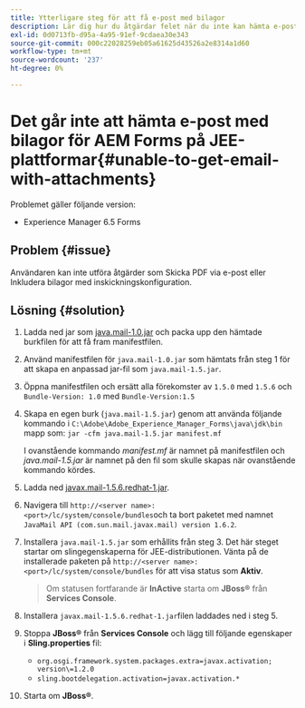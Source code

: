 ```yaml
---
title: Ytterligare steg för att få e-post med bilagor
description: Lär dig hur du åtgärdar felet när du inte kan hämta e-post med bilagor för AEM Forms på JEE-plattformar.
exl-id: 0d0713fb-d95a-4a95-91ef-9cdaea30e343
source-git-commit: 000c22028259eb05a61625d43526a2e8314a1d60
workflow-type: tm+mt
source-wordcount: '237'
ht-degree: 0%

---
```


# Det går inte att hämta e-post med bilagor för AEM Forms på JEE-plattformar{#unable-to-get-email-with-attachments}

Problemet gäller följande version:

* Experience Manager 6.5 Forms

## Problem {#issue}

Användaren kan inte utföra åtgärder som Skicka PDF via e-post eller Inkludera bilagor med inskickningskonfiguration.

## Lösning {#solution}

1. Ladda ned jar som [java.mail-1.0.jar](/help/forms/using/java.mail-1.0.jar) och packa upp den hämtade burkfilen för att få fram manifestfilen.

1. Använd manifestfilen för `java.mail-1.0.jar` som hämtats från steg 1 för att skapa en anpassad jar-fil som `java.mail-1.5.jar`.

1. Öppna manifestfilen och ersätt alla förekomster av `1.5.0` med `1.5.6` och `Bundle-Version: 1.0` med `Bundle-Version:1.5`

1. Skapa en egen burk (`java.mail-1.5.jar`) genom att använda följande kommando i `C:\Adobe\Adobe_Experience_Manager_Forms\java\jdk\bin` mapp som:
   `jar -cfm java.mail-1.5.jar manifest.mf`

   I ovanstående kommando *manifest.mf* är namnet på manifestfilen och *java.mail-1.5.jar* är namnet på den fil som skulle skapas när ovanstående kommando kördes.

1. Ladda ned [javax.mail-1.5.6.redhat-1.jar](https://mvnrepository.com/artifact/com.sun.mail/javax.mail/1.5.6.redhat-1).

1. Navigera till `http://<server name>:<port>/lc/system/console/bundles`och ta bort paketet med namnet `JavaMail API (com.sun.mail.javax.mail) version 1.6.2`.

1. Installera `java.mail-1.5.jar` som erhållits från steg 3. Det här steget startar om slingegenskaperna för JEE-distributionen. Vänta på de installerade paketen på `http://<server name>:<port>/lc/system/console/bundles` för att visa status som **Aktiv**.

   >Om statusen fortfarande är **InActive** starta om   **JBoss®** från **Services Console**.


1. Installera `javax.mail-1.5.6.redhat-1.jar`filen laddades ned i steg 5.

1. Stoppa **JBoss®** från **Services Console** och lägg till följande egenskaper i **Sling.properties** fil:
   * `org.osgi.framework.system.packages.extra=javax.activation; version\=1.2.0`
   * `sling.bootdelegation.activation=javax.activation.*`

1. Starta om **JBoss®**.

